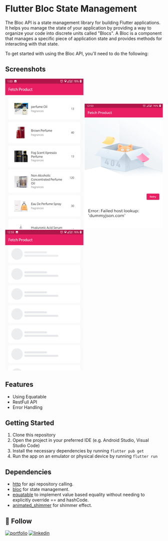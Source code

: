 # Flutter Bloc State Management

The Bloc API is a state management library for building Flutter applications. It helps you manage the state of your application by providing a way to organize your code into discrete units called "Blocs". A Bloc is a component that manages a specific piece of application state and provides methods for interacting with that state.

To get started with using the Bloc API, you'll need to do the following:

## Screenshots

<img src="screenshots/1.png" width="250" height="480" />
<img src="screenshots/2.png" width="250" height="400" />
<img src="screenshots/3.png" width="250" height="450" />

## Features

- Using Equatable
- RestFull API 
- Error Handling

## Getting Started

1. Clone this repository
2. Open the project in your preferred IDE (e.g. Android Studio, Visual Studio Code)
3. Install the necessary dependencies by running `flutter pub get`
4. Run the app on an emulator or physical device by running `flutter run`

## Dependencies

- [http](https://pub.dev/packages/http) for api repository calling.
- [bloc](https://pub.dev/packages/flutter_bloc) for state management.
- [equatable](https://pub.dev/packages/equatable)  to implement value based equality without needing to explicitly override == and hashCode.
- [animated_shimmer](https://pub.dev/packages/animated_shimmer)  for shimmer effect.

## 🔗 Follow
[![portfolio](https://img.shields.io/badge/my_portfolio-000?style=for-the-badge&logo=ko-fi&logoColor=white)](https://arrahmanbd.github.io/)
[![linkedin](https://img.shields.io/badge/linkedin-0A66C2?style=for-the-badge&logo=linkedin&logoColor=white)](https://www.linkedin.com/arrahmanbd)

